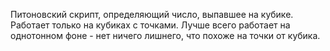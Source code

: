Питоновский скрипт, определяющий число, выпавшее на кубике. Работает только на кубиках с точками. 
Лучше всего работает на однотонном фоне - нет ничего лишнего, что похоже на точки от кубика.
